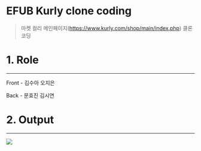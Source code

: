 EFUB Kurly clone coding
=========

> 마켓 컬리 메인페이지(https://www.kurly.com/shop/main/index.php) 클론 코딩

# 1. Role
----------
Front - 김수아 오지은

Back - 문효진 김시연


# 2. Output
----------
<img src="https://user-images.githubusercontent.com/43198985/126341120-289dd0a8-025c-4647-b9af-7f6fd4360d9b.gif">